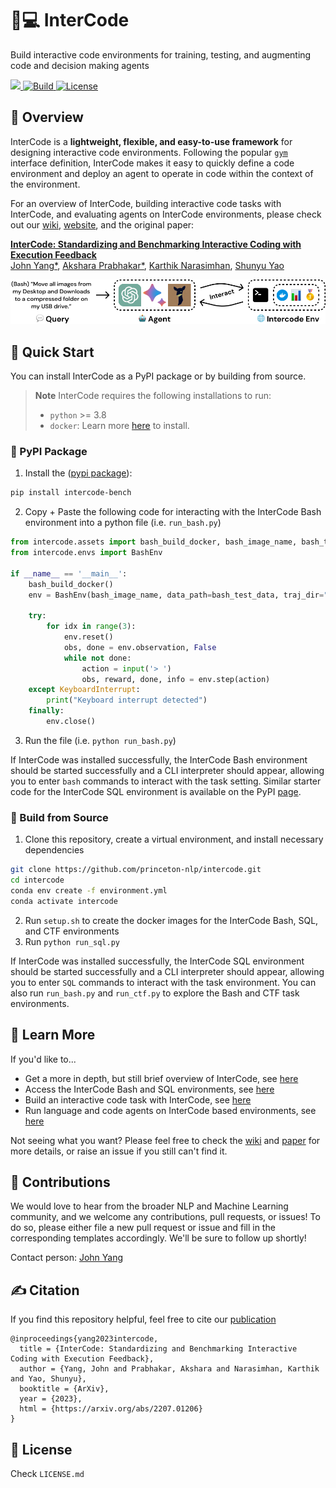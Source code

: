 # 🤖💻 InterCode
Build interactive code environments for training, testing, and augmenting code and decision making agents

<p>
    <a href="https://badge.fury.io/py/intercode-bench">
        <img src="https://badge.fury.io/py/intercode-bench.svg">
    </a>
    <a href="https://www.python.org/">
        <img alt="Build" src="https://img.shields.io/badge/Python-3.8+-1f425f.svg?color=purple">
    </a>
    <a href="https://copyright.princeton.edu/policy">
        <img alt="License" src="https://img.shields.io/badge/License-MIT-blue">
    </a>
</p>

## 👋 Overview
InterCode is a **lightweight, flexible, and easy-to-use framework** for designing interactive code environments. Following the popular [`gym`](https://gymnasium.farama.org/) interface definition, InterCode makes it easy to quickly define a code environment and deploy an agent to operate in code within the context of the environment.

For an overview of InterCode, building interactive code tasks with InterCode, and evaluating agents on InterCode environments, please check out our [wiki](https://github.com/princeton-nlp/intercode/wiki), [website](https://intercode-benchmark.github.io/), and the original paper:

**[InterCode: Standardizing and Benchmarking Interactive Coding with Execution Feedback](https://arxiv.org/abs/2306.14898)**    
[John Yang*](https://john-b-yang.github.io/), [Akshara Prabhakar*](https://aksh555.github.io/), [Karthik Narasimhan](https://www.cs.princeton.edu/~karthikn/), [Shunyu Yao](https://ysymyth.github.io/)

<img src="assets/preview.png">

## 🚀 Quick Start
You can install InterCode as a PyPI package or by building from source.

> **Note**
> InterCode requires the following installations to run:
> * `python` >= 3.8
> * `docker`: Learn more [here](https://docs.docker.com/get-docker/) to install.

### 🐍 PyPI Package
1. Install the ([pypi package](https://pypi.org/project/intercode-bench/)):
```bash
pip install intercode-bench
```
2. Copy + Paste the following code for interacting with the InterCode Bash environment into a python file (i.e. `run_bash.py`)
```python
from intercode.assets import bash_build_docker, bash_image_name, bash_test_data
from intercode.envs import BashEnv

if __name__ == '__main__':
    bash_build_docker()
    env = BashEnv(bash_image_name, data_path=bash_test_data, traj_dir="logs/", verbose=True)

    try:
        for idx in range(3):
            env.reset()
            obs, done = env.observation, False
            while not done:
                action = input('> ')
                obs, reward, done, info = env.step(action)
    except KeyboardInterrupt:
        print("Keyboard interrupt detected")
    finally:
        env.close()
```
3. Run the file (i.e. `python run_bash.py`)

If InterCode was installed successfully, the InterCode Bash environment should be started successfully and a CLI interpreter should appear, allowing you to enter `bash` commands
to interact with the task setting. Similar starter code for the InterCode SQL environment is available on the PyPI [page](https://pypi.org/project/intercode-bench/).

### 💽 Build from Source
1. Clone this repository, create a virtual environment, and install necessary dependencies
```bash
git clone https://github.com/princeton-nlp/intercode.git
cd intercode
conda env create -f environment.yml
conda activate intercode
```
2. Run `setup.sh` to create the docker images for the InterCode Bash, SQL, and CTF environments
3. Run `python run_sql.py` 

If InterCode was installed successfully, the InterCode SQL environment should be started successfully and a CLI interpreter should appear, allowing you to enter `SQL` commands
to interact with the task environment. You can also run `run_bash.py` and `run_ctf.py` to explore the Bash and CTF task environments.

## 🔎 Learn More
If you'd like to...
* Get a more in depth, but still brief overview of InterCode, see [here](https://github.com/princeton-nlp/intercode/wiki/1.-Environment-%F0%9F%97%BA%EF%B8%8F)
* Access the InterCode Bash and SQL environments, see [here](https://github.com/princeton-nlp/intercode/wiki/2.-Usage-%F0%9F%8E%AE)
* Build an interactive code task with InterCode, see [here](https://github.com/princeton-nlp/intercode/wiki/3.-Interface--%F0%9F%9B%A0%EF%B8%8F)
* Run language and code agents on InterCode based environments, see [here](https://github.com/princeton-nlp/intercode/wiki/4.-Experiments-%F0%9F%A7%AA)

Not seeing what you want? Please feel free to check the [wiki](https://github.com/princeton-nlp/intercode/wiki) and [paper](https://arxiv.org/abs/2306.14898) for more details, or raise an issue if you still can't find it.

## 💫 Contributions
We would love to hear from the broader NLP and Machine Learning community, and we welcome any contributions, pull requests, or issues! To do so, please either file a new pull request or issue and fill in the corresponding templates accordingly. We'll be sure to follow up shortly!

Contact person: [John Yang](https://john-b-yang.github.io/)

## ✍️ Citation
If you find this repository helpful, feel free to cite our [publication](https://arxiv.org/abs/2306.14898)
```
@inproceedings{yang2023intercode,
  title = {InterCode: Standardizing and Benchmarking Interactive Coding with Execution Feedback},
  author = {Yang, John and Prabhakar, Akshara and Narasimhan, Karthik and Yao, Shunyu},
  booktitle = {ArXiv},
  year = {2023},
  html = {https://arxiv.org/abs/2207.01206}
}
```

## 🪪 License
Check `LICENSE.md`
